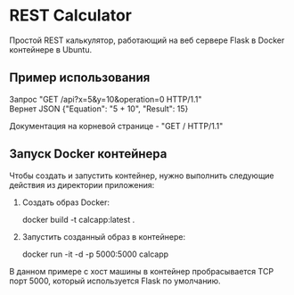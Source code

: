 # REST Calculator

Простой REST калькулятор, работающий на веб сервере Flask в Docker контейнере в Ubuntu.

## Пример использования
Запрос "GET /api?x=5&y=10&operation=0 HTTP/1.1"<br/>
Вернет JSON {"Equation": "5 + 10", "Result": 15}

Документация на корневой странице - "GET / HTTP/1.1"

## Запуск Docker контейнера
Чтобы создать и запустить контейнер, нужно выполнить следующие действия из директории приложения:
1. Создать образ Docker:


    docker build -t calcapp:latest .

2. Запустить созданный образ в контейнере:


    docker run -it -d -p 5000:5000 calcapp

В данном примере с хост машины в контейнер пробрасывается TCP порт 5000, который используется Flask по умолчанию.

